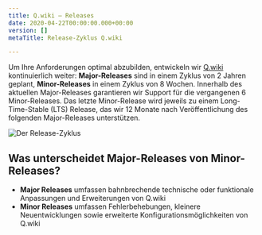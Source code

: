 ```yaml
---
title: Q.wiki – Releases
date: 2020-04-22T00:00:00.000+00:00
version: []
metaTitle: Release-Zyklus Q.wiki

---
```

Um Ihre Anforderungen optimal abzubilden, entwickeln wir [Q.wiki](https://www.modell-aachen.de/de/qwiki) kontinuierlich weiter: **Major-Releases** sind in einem Zyklus von 2 Jahren geplant, **Minor-Releases** in einem Zyklus von 8 Wochen. Innerhalb des aktuellen Major-Releases garantieren wir Support für die vergangenen 6 Minor-Releases. Das letzte Minor-Release wird jeweils zu einem Long-Time-Stable (LTS) Release, das wir 12 Monate nach Veröffentlichung des folgenden Major-Releases unterstützen.

![Der Release-Zyklus](/images/releasezyklus_v21.png)

## Was unterscheidet Major-Releases von Minor-Releases?

- **Major Releases** umfassen bahnbrechende technische oder funktionale Anpassungen und Erweiterungen von Q.wiki
- **Minor Releases** umfassen Fehlerbehebungen, kleinere Neuentwicklungen sowie erweiterte Konfigurationsmöglichkeiten von Q.wiki